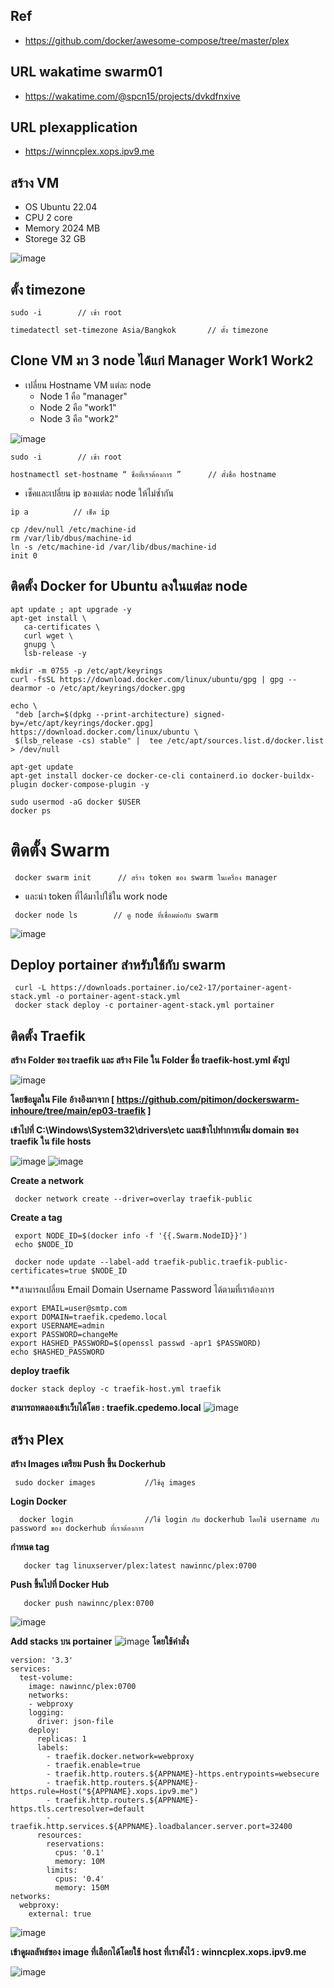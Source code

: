 ## Ref
- https://github.com/docker/awesome-compose/tree/master/plex

## URL wakatime swarm01
- https://wakatime.com/@spcn15/projects/dvkdfnxive 

## URL plexapplication
- https://winncplex.xops.ipv9.me

## สร้าง VM
 * OS Ubuntu 22.04
 * CPU 2 core
 * Memory 2024 MB
 * Storege 32 GB

![image](https://user-images.githubusercontent.com/115439255/224511759-6dbef96d-f1c8-4211-8ef9-6d14014e45df.png)

 
## ตั้ง timezone
 ```
 sudo -i        // เข้า root
 ```
 ```
 timedatectl set-timezone Asia/Bangkok       // ตั้ง timezone
 ```

## Clone VM มา 3 node ได้แก่ Manager Work1 Work2
* เปลี่ยน Hostname VM แต่ละ node 
   * Node 1 คือ "manager"
   * Node 2 คือ "work1"
   * Node 3 คือ "work2"
 
 ![image](https://user-images.githubusercontent.com/115439255/224511745-572a2da8-c51a-469f-8b4a-754475e73769.png)

 
 ``` 
 sudo -i        // เข้า root
 ``` 
 ``` 
 hostnamectl set-hostname “ ชื่อที่เราต้องการ ”      // ตั้งชื่อ hostname 
 ```
* เช็คและเปลี่ยน ip ของแต่ละ node ให้ไม่ซ้ำกัน
 ```
 ip a          // เช็ด ip
 ```
 ```
 cp /dev/null /etc/machine-id
 rm /var/lib/dbus/machine-id
 ln -s /etc/machine-id /var/lib/dbus/machine-id
 init 0
 ```
## ติดตั้ง Docker for Ubuntu ลงในแต่ละ node
 ``` 
 apt update ; apt upgrade -y 
 apt-get install \
    ca-certificates \
    curl wget \
    gnupg \
    lsb-release -y
 ```
 ```
 mkdir -m 0755 -p /etc/apt/keyrings
 curl -fsSL https://download.docker.com/linux/ubuntu/gpg | gpg --dearmor -o /etc/apt/keyrings/docker.gpg
 ```
 ```
 echo \
  "deb [arch=$(dpkg --print-architecture) signed-by=/etc/apt/keyrings/docker.gpg] https://download.docker.com/linux/ubuntu \
  $(lsb_release -cs) stable" |  tee /etc/apt/sources.list.d/docker.list > /dev/null
 ```
 ```
 apt-get update
 apt-get install docker-ce docker-ce-cli containerd.io docker-buildx-plugin docker-compose-plugin -y
 ```  
 ```
 sudo usermod -aG docker $USER
 docker ps
 ```
# ติดตั้ง Swarm
``` 
 docker swarm init      // สร้าง token ของ swarm ในเครี่อง manager
```
* และนำ token ที่ได้มาไปใช้ใน work node
``` 
 docker node ls        // ดู node ที่เชื่อมต่อกับ swarm
```
![image](https://user-images.githubusercontent.com/115439255/224511718-c4b7fd44-6b76-4097-b807-2da6a87749ef.png)


## Deploy portainer สำหรับใช้กับ swarm
``` 
 curl -L https://downloads.portainer.io/ce2-17/portainer-agent-stack.yml -o portainer-agent-stack.yml
 docker stack deploy -c portainer-agent-stack.yml portainer
```
## ติดตั้ง Traefik 
**สร้าง Folder ของ traefik และ สร้าง File ใน Folder ชื่อ traefik-host.yml ดังรูป**

![image](https://user-images.githubusercontent.com/115439255/224510864-f3337066-9976-4004-9f79-c328dcd8176c.png)

**โดยข้อมูลใน File อ้างอิงมาจาก [ https://github.com/pitimon/dockerswarm-inhoure/tree/main/ep03-traefik ]**

**เข้าไปที่ C:\Windows\System32\drivers\etc และเข้าไปทำการเพิ่ม domain ของ traefik ใน file hosts**

![image](https://user-images.githubusercontent.com/115439255/224511257-6156c833-74ac-4799-b9ce-56b75353dd68.png)
![image](https://user-images.githubusercontent.com/115439255/224511390-9e17114c-9e77-41ac-994c-82d764d5ab08.png)

**Create a network**
``` 
 docker network create --driver=overlay traefik-public
```
**Create a tag**
```
 export NODE_ID=$(docker info -f '{{.Swarm.NodeID}}')
 echo $NODE_ID
```
```
 docker node update --label-add traefik-public.traefik-public-certificates=true $NODE_ID
```
**สามารถเปลี่ยน Email Domain Username Password ได้ตามที่เราต้องการ
```
export EMAIL=user@smtp.com
export DOMAIN=traefik.cpedemo.local
export USERNAME=admin
export PASSWORD=changeMe
export HASHED_PASSWORD=$(openssl passwd -apr1 $PASSWORD)
echo $HASHED_PASSWORD
```
**deploy traefik**
```
docker stack deploy -c traefik-host.yml traefik
```
**สามารถทดลองเข้าเว็บได้โดย : traefik.cpedemo.local**
![image](https://user-images.githubusercontent.com/115439255/224511599-14da61f8-9473-4c42-ac3a-a320ff8b67d9.png)

## สร้าง Plex
**สร้าง Images เตรียม Push ขึ้น Dockerhub**
```      
 sudo docker images           //ใช้ดู images
```
**Login Docker**
```
  docker login                //ใช้ login กับ dockerhub โดยใช้ username กับ password ของ dockerhub ที่เราต้องการ
```
**กำหนด tag**
```
   docker tag linuxserver/plex:latest nawinnc/plex:0700
```
**Push ขึ้นไปที่ Docker Hub**
```
   docker push nawinnc/plex:0700
```
![image](https://user-images.githubusercontent.com/115439255/224512340-4205bf33-71ac-40af-a23b-8a5a0e082cb5.png)

**Add stacks บน portainer**
![image](https://user-images.githubusercontent.com/115439255/224512515-16e6e96b-a3f8-4246-8444-5440c2f1e107.png)
**โดยใช้คำสั่ง**
```
version: '3.3' 
services:
  test-volume: 
    image: nawinnc/plex:0700 
    networks: 
    - webproxy 
    logging:
      driver: json-file 
    deploy: 
      replicas: 1 
      labels: 
        - traefik.docker.network=webproxy
        - traefik.enable=true
        - traefik.http.routers.${APPNAME}-https.entrypoints=websecure
        - traefik.http.routers.${APPNAME}-https.rule=Host("${APPNAME}.xops.ipv9.me")
        - traefik.http.routers.${APPNAME}-https.tls.certresolver=default
        - traefik.http.services.${APPNAME}.loadbalancer.server.port=32400
      resources: 
        reservations: 
          cpus: '0.1'
          memory: 10M
        limits: 
          cpus: '0.4'
          memory: 150M
networks: 
  webproxy: 
    external: true
```
![image](https://user-images.githubusercontent.com/115439255/224512605-342a7690-d0c1-4542-a6e4-924e4e85381f.png)

**เข้าดูผลลัพธ์ของ image ที่เลือกได้โดยใช้ host ที่เราตั้งไว้ : winncplex.xops.ipv9.me**

![image](https://user-images.githubusercontent.com/115439255/224512653-f7d408f3-c83b-4dfb-91ee-85d4f670f098.png)


